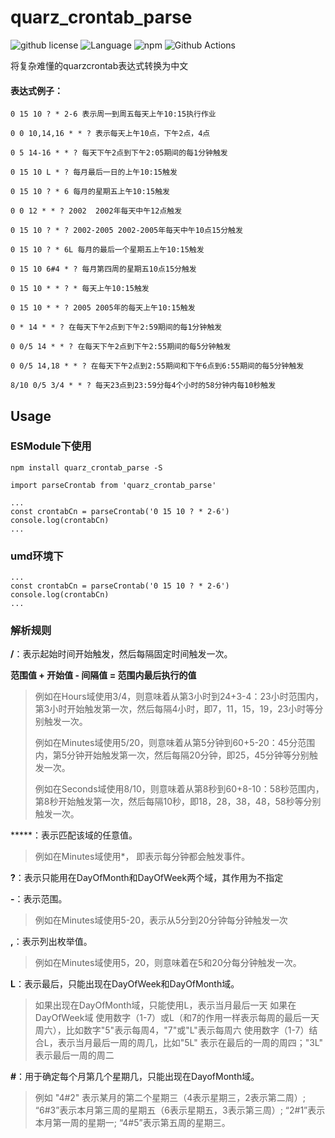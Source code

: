 # quarz_crontab_parse
![github license](https://img.shields.io/github/license/github-2013/quarz_crontab_parse)
![Language](https://img.shields.io/badge/language-typescript-brightgreen)
![npm](https://img.shields.io/npm/v/quarz_crontab_parse.svg?style=flat)
![Github Actions](https://github.com/github-2013/quarz_crontab_parse/actions/workflows/tests.yml/badge.svg)

将复杂难懂的quarzcrontab表达式转换为中文

#### 表达式例子：
```
0 15 10 ? * 2-6 表示周一到周五每天上午10:15执行作业
    
0 0 10,14,16 * * ? 表示每天上午10点，下午2点，4点

0 5 14-16 * * ? 每天下午2点到下午2:05期间的每1分钟触发

0 15 10 L * ? 每月最后一日的上午10:15触发

0 15 10 ? * 6 每月的星期五上午10:15触发

0 0 12 * * ? 2002  2002年每天中午12点触发

0 15 10 ? * ? 2002-2005 2002-2005年每天中午10点15分触发

0 15 10 ? * 6L 每月的最后一个星期五上午10:15触发

0 15 10 6#4 * ? 每月第四周的星期五10点15分触发

0 15 10 * * ? * 每天上午10:15触发

0 15 10 * * ? 2005 2005年的每天上午10:15触发

0 * 14 * * ? 在每天下午2点到下午2:59期间的每1分钟触发

0 0/5 14 * * ? 在每天下午2点到下午2:55期间的每5分钟触发

0 0/5 14,18 * * ? 在每天下午2点到2:55期间和下午6点到6:55期间的每5分钟触发

8/10 0/5 3/4 * * ? 每天23点到23:59分每4个小时的58分钟内每10秒触发
```

## Usage
### ESModule下使用
```
npm install quarz_crontab_parse -S

import parseCrontab from 'quarz_crontab_parse'

...
const crontabCn = parseCrontab('0 15 10 ? * 2-6')
console.log(crontabCn)
...

```
### umd环境下
```
...
const crontabCn = parseCrontab('0 15 10 ? * 2-6')
console.log(crontabCn)
...

```

### 解析规则
**/**：表示起始时间开始触发，然后每隔固定时间触发一次。

**范围值 + 开始值 - 间隔值 = 范围内最后执行的值**

> 例如在Hours域使用3/4，则意味着从第3小时到24+3-4：23小时范围内，第3小时开始触发第一次，然后每隔4小时，即7，11，15，19，23小时等分别触发一次。
>
> 例如在Minutes域使用5/20，则意味着从第5分钟到60+5-20：45分范围内，第5分钟开始触发第一次，然后每隔20分钟，即25，45分钟等分别触发一次。
>
> 例如在Seconds域使用8/10，则意味着从第8秒到60+8-10：58秒范围内，第8秒开始触发第一次，然后每隔10秒，即18，28，38，48，58秒等分别触发一次。

*****：表示匹配该域的任意值。
> 例如在Minutes域使用*， 即表示每分钟都会触发事件。

**?**：表示只能用在DayOfMonth和DayOfWeek两个域，其作用为不指定

**-**：表示范围。
> 例如在Minutes域使用5-20，表示从5分到20分钟每分钟触发一次

**,**：表示列出枚举值。
> 例如在Minutes域使用5，20，则意味着在5和20分每分钟触发一次。

**L**：表示最后，只能出现在DayOfWeek和DayOfMonth域。
> 如果出现在DayOfMonth域，只能使用L，表示当月最后一天
> 如果在DayOfWeek域 使用数字（1-7）或L（和7的作用一样表示每周的最后一天周六），比如数字"5"表示每周4，"7"或"L"表示每周六
> 使用数字（1-7）结合L，表示当月最后一周的周几，比如"5L" 表示在最后的一周的周四；"3L" 表示最后一周的周二

**#**：用于确定每个月第几个星期几，只能出现在DayofMonth域。 
> 例如 "4#2" 表示某月的第二个星期三（4表示星期三，2表示第二周）;
> “6#3”表示本月第三周的星期五（6表示星期五，3表示第三周）; “2#1”表示本月第一周的星期一; “4#5”表示第五周的星期三。
